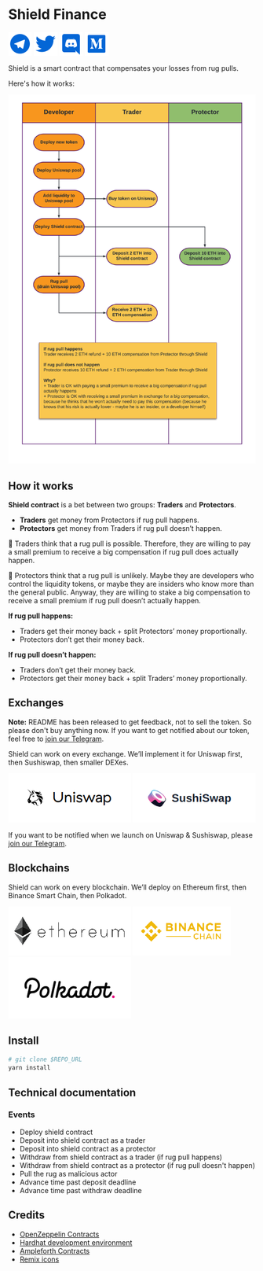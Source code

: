 # Shield Finance

[![Telegram](./img/telegram-fill.svg?raw=true&sanitize=true "Join Telegram")](https://t.me/ShieldFinanceHQ)
[![Twitter](./img/twitter-fill.svg?raw=true&sanitize=true "Follow on Twitter")](https://twitter.com/ShieldFinanceHQ)
[![Discord](./img/discord-fill.svg?raw=true&sanitize=true "Join Discord")](https://discord.gg/vxjTVeesWG)
[![Medium](./img/medium-fill.svg?raw=true&sanitize=true "Join Medium")](https://medium.com/shield-finance-hq)

Shield is a smart contract that compensates your losses from rug pulls.

Here's how it works:

![Shield - How it works](img/example.png?raw=true "How it works")

## How it works

**Shield contract** is a bet between two groups: **Traders** and **Protectors**.

* **Traders** get money from Protectors if rug pull happens.
* **Protectors** get money from Traders if rug pull doesn’t happen.

:gorilla: Traders think that a rug pull is possible. Therefore, they are willing to pay a small premium to receive a big compensation if rug pull does actually happen.

:whale2: Protectors think that a rug pull is unlikely. Maybe they are developers who control the liquidity tokens, or maybe they are insiders who know more than the general public. Anyway, they are willing to stake a big compensation to receive a small premium if rug pull doesn’t actually happen.

**If rug pull happens:**

* Traders get their money back + split Protectors’ money proportionally.
* Protectors don’t get their money back.

**If rug pull doesn’t happen:**

* Traders don’t get their money back.
* Protectors get their money back + split Traders’ money proportionally.

## Exchanges

**Note:** README has been released to get feedback, not to sell the token. So please don't buy anything now. If you want to get notified about our token, feel free to [join our Telegram](https://t.me/ShieldFinanceHQ).

Shield can work on every exchange. We’ll implement it for Uniswap first, then Sushiswap, then smaller DEXes.

![Uniswap](./img/uniswap.png?raw=true&sanitize=true "Uniswap")
![Sushiswap](./img/sushiswap.png?raw=true&sanitize=true "Sushiswap")

If you want to be notified when we launch on Uniswap & Sushiswap, please [join our Telegram](https://t.me/ShieldFinanceHQ). 

## Blockchains

Shield can work on every blockchain. We’ll deploy on Ethereum first, then Binance Smart Chain, then Polkadot.

![Ethereum](./img/ethereum.png?raw=true&sanitize=true "Ethereum")
![Binance chain](./img/binance-chain.png?raw=true&sanitize=true "Binance chain")
![Polkadot](./img/polkadot.png?raw=true&sanitize=true "Polkadot")

## Install

```bash
# git clone $REPO_URL
yarn install
```

## Technical documentation

### Events

* Deploy shield contract
* Deposit into shield contract as a trader
* Deposit into shield contract as a protector
* Withdraw from shield contract as a trader (if rug pull happens)
* Withdraw from shield contract as a protector (if rug pull doesn't happen)
* Pull the rug as malicious actor
* Advance time past deposit deadline
* Advance time past withdraw deadline

## Credits

* [OpenZeppelin Contracts](https://openzeppelin.com/contracts/)
* [Hardhat development environment](https://hardhat.org/)
* [Ampleforth Contracts](https://www.ampleforth.org/)
* [Remix icons](https://remixicon.com/)
